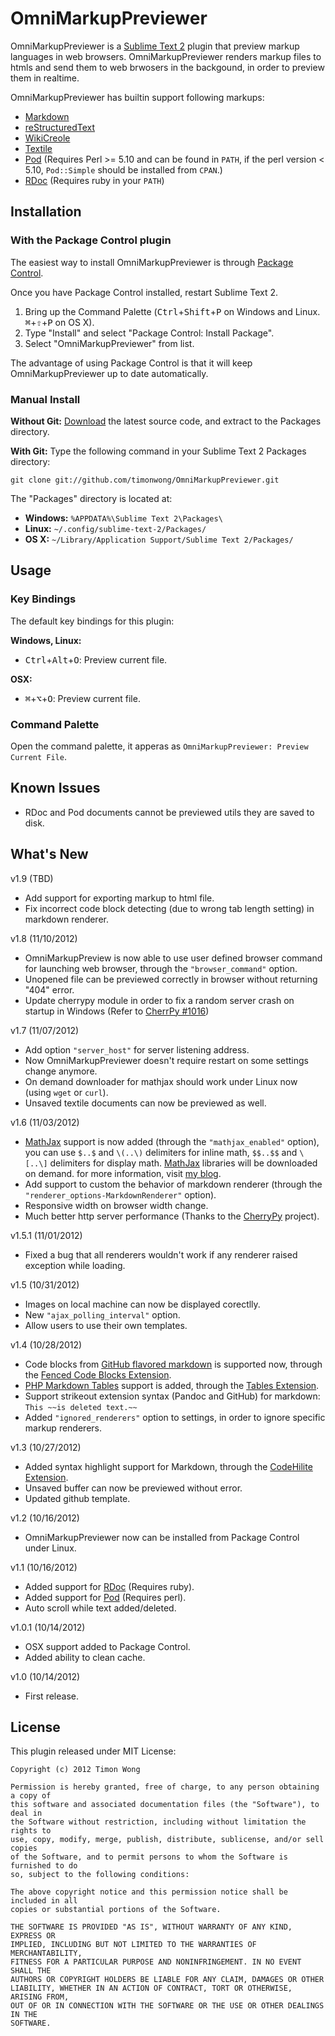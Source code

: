 OmniMarkupPreviewer
===================

OmniMarkupPreviewer is a [Sublime Text 2](http://www.sublimetext.com/2) plugin
that preview markup languages in web browsers. OmniMarkupPreviewer renders markup
files to htmls and send them to web brwosers in the backgound, in order to preview
them in realtime.

OmniMarkupPreviewer has builtin support following markups:

* [Markdown](http://daringfireball.net/projects/markdown/)
* [reStructuredText](http://docutils.sourceforge.net/rst.html)
* [WikiCreole](http://wikicreole.org/)
* [Textile](http://www.textism.com/tools/textile/)
* [Pod](http://search.cpan.org/dist/perl/pod/perlpod.pod) (Requires Perl >= 5.10
  and can be found in `PATH`, if the perl version < 5.10, `Pod::Simple` should be
  installed from `CPAN`.)
* [RDoc](http://rdoc.sourceforge.net/) (Requires ruby in your `PATH`)


Installation
------------

### With the Package Control plugin
The easiest way to install OmniMarkupPreviewer is through [Package Control].

[Package Control]: http://wbond.net/sublime_packages/package_control

Once you have Package Control installed, restart Sublime Text 2.

1. Bring up the Command Palette (<kbd>Ctrl</kbd>+<kbd>Shift</kbd>+<kbd>P</kbd>
   on Windows and Linux. <kbd>⌘</kbd>+<kbd>⇧</kbd>+<kbd>P</kbd> on OS X).
2. Type "Install" and select "Package Control: Install Package".
3. Select "OmniMarkupPreviewer" from list.

The advantage of using Package Control is that it will keep OmniMarkupPreviewer
up to date automatically.


### Manual Install
**Without Git:**
[Download](https://github.com/timonwong/OmniMarkupPreviewer) the latest source
code, and extract to the Packages directory.

**With Git:**
Type the following command in your Sublime Text 2 Packages directory:

`git clone git://github.com/timonwong/OmniMarkupPreviewer.git`

The "Packages" directory is located at:

* **Windows:**  `%APPDATA%\Sublime Text 2\Packages\`
* **Linux:**    `~/.config/sublime-text-2/Packages/`
* **OS X:**     `~/Library/Application Support/Sublime Text 2/Packages/`


Usage
-----

### Key Bindings

The default key bindings for this plugin:

**Windows, Linux:**

* <kbd>Ctrl</kbd>+<kbd>Alt</kbd>+<kbd>O</kbd>: Preview current file.

**OSX:**

* <kbd>⌘</kbd>+<kbd>⌥</kbd>+<kbd>O</kbd>: Preview current file.


### Command Palette

Open the command palette, it apperas as `OmniMarkupPreviewer: Preview Current File`.

Known Issues
------------

* RDoc and Pod documents cannot be previewed utils they are saved to disk.


What's New
----------

v1.9 (TBD)

* Add support for exporting markup to html file.
* Fix incorrect code block detecting (due to wrong tab length setting) in markdown renderer.

v1.8 (11/10/2012)

* OmniMarkupPreview is now able to use user defined browser command for launching
  web browser, through the `"browser_command"` option.
* Unopened file can be previewed correctly in browser without returning "404" error.
* Update cherrypy module in order to fix a random server crash on startup in
  Windows (Refer to [CherrPy #1016])

[CherrPy #1016]: https://bitbucket.org/cherrypy/cherrypy/issue/1016/windowserror-error-6-the-handle-is-invalid

v1.7 (11/07/2012)

* Add option `"server_host"` for server listening address.
* Now OmniMarkupPreviewer doesn't require restart on some settings change anymore.
* On demand downloader for mathjax should work under Linux now (using `wget` or `curl`).
* Unsaved textile documents can now be previewed as well.

v1.6 (11/03/2012)

* [MathJax] support is now added (through the `"mathjax_enabled"` option), you can
  use `$..$` and `\(..\)` delimiters for inline math, `$$..$$` and `\[..\]` delimiters
  for display math. [MathJax] libraries will be downloaded on demand. for more
  information, visit [my blog](http://theo.im/blog/2012/11/03/latex-support-in-omnimarkuppreviewer/).
* Add support to custom the behavior of markdown renderer (through the
  `"renderer_options-MarkdownRenderer"` option).
* Responsive width on browser width change.
* Much better http server performance (Thanks to the [CherryPy] project).

[MathJax]: http://www.mathjax.org
[CherryPy]: http://www.cherrypy.org

v1.5.1 (11/01/2012)

* Fixed a bug that all renderers wouldn't work if any renderer raised exception
  while loading.

v1.5 (10/31/2012)

* Images on local machine can now be displayed corectlly.
* New `"ajax_polling_interval"` option.
* Allow users to use their own templates.

v1.4 (10/28/2012)

* Code blocks from [GitHub flavored markdown] is supported now, through the
  [Fenced Code Blocks Extension].
* [PHP Markdown Tables] support is added, through the [Tables Extension].
* Support strikeout extension syntax (Pandoc and GitHub) for markdown: `This ~~is deleted text.~~`
* Added `"ignored_renderers"` option to settings, in order to ignore specific
  markup renderers.

[GitHub flavored markdown]: http://github.github.com/github-flavored-markdown/
[Fenced Code Blocks Extension]: http://packages.python.org/Markdown/extensions/fenced_code_blocks.html
[PHP Markdown Tables]: http://michelf.ca/projects/php-markdown/extra/#table
[Tables Extension]: http://packages.python.org/Markdown/extensions/tables.html

v1.3 (10/27/2012)

* Added syntax highlight support for Markdown, through the [CodeHilite Extension].
* Unsaved buffer can now be previewed without error.
* Updated github template.

[CodeHilite Extension]: http://packages.python.org/Markdown/extensions/code_hilite.html

v1.2 (10/16/2012)

* OmniMarkupPreviewer now can be installed from Package Control under Linux.

v1.1 (10/16/2012)

* Added support for [RDoc](http://rdoc.sourceforge.net/) (Requires ruby).
* Added support for [Pod](http://search.cpan.org/dist/perl/pod/perlpod.pod) (Requires perl).
* Auto scroll while text added/deleted.

v1.0.1 (10/14/2012)

* OSX support added to Package Control.
* Added ability to clean cache.

v1.0 (10/14/2012)

* First release.


License
-------

This plugin released under MIT License:

    Copyright (c) 2012 Timon Wong

    Permission is hereby granted, free of charge, to any person obtaining a copy of
    this software and associated documentation files (the "Software"), to deal in
    the Software without restriction, including without limitation the rights to
    use, copy, modify, merge, publish, distribute, sublicense, and/or sell copies
    of the Software, and to permit persons to whom the Software is furnished to do
    so, subject to the following conditions:

    The above copyright notice and this permission notice shall be included in all
    copies or substantial portions of the Software.

    THE SOFTWARE IS PROVIDED "AS IS", WITHOUT WARRANTY OF ANY KIND, EXPRESS OR
    IMPLIED, INCLUDING BUT NOT LIMITED TO THE WARRANTIES OF MERCHANTABILITY,
    FITNESS FOR A PARTICULAR PURPOSE AND NONINFRINGEMENT. IN NO EVENT SHALL THE
    AUTHORS OR COPYRIGHT HOLDERS BE LIABLE FOR ANY CLAIM, DAMAGES OR OTHER
    LIABILITY, WHETHER IN AN ACTION OF CONTRACT, TORT OR OTHERWISE, ARISING FROM,
    OUT OF OR IN CONNECTION WITH THE SOFTWARE OR THE USE OR OTHER DEALINGS IN THE
    SOFTWARE.
